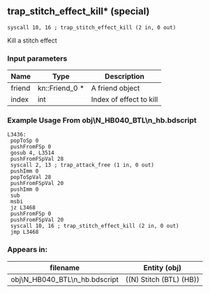 ## trap_stitch_effect_kill* (special)

`syscall 10, 16 ; trap_stitch_effect_kill (2 in, 0 out)`

Kill a stitch effect

### Input parameters
| Name | Type | Description
|------|------|------------
| friend   | kn::Friend_0 *   | A friend object
| index   | int   | Index of effect to kill


### Example Usage From obj\N_HB040_BTL\n_hb.bdscript
```plaintext
L3436:
 popToSp 0
 pushFromFSp 0
 gosub 4, L3514
 pushFromFSpVal 28
 syscall 2, 13 ; trap_attack_free (1 in, 0 out)
 pushImm 0
 popToSpVal 28
 pushFromFSpVal 20
 pushImm 0
 sub 
 msbi 
 jz L3468
 pushFromFSp 0
 pushFromFSpVal 20
 syscall 10, 16 ; trap_stitch_effect_kill (2 in, 0 out)
 jmp L3468
```


### Appears in:
| filename | Entity (obj)
|----------|-------------
| obj\N_HB040_BTL\n_hb.bdscript       | ((N) Stitch (BTL) (HB))          



